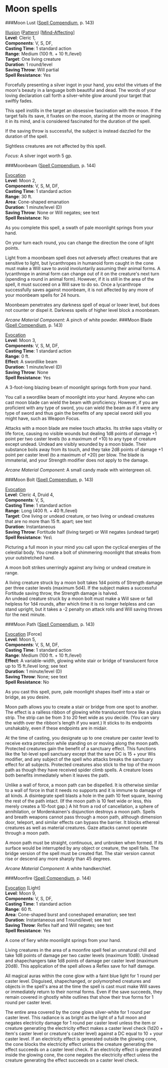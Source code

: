 # Moon spells
###Moon Lust
([Spell Compendium](https://dndtools.net/rulebooks/supplementals-35--5/spell-compendium--86/), p. 143)

[Illusion](https://dndtools.net/spells/schools/illusion/) ([Pattern](https://dndtools.net/spells/sub-schools/pattern/)) [[Mind-Affecting](https://dndtools.net/spells/descriptors/mind-affecting/)]\
**Level**: Cleric 1,\
**Components**: V, S, DF,\
**Casting Time**: 1 standard action\
**Range**: Medium (100 ft. + 10 ft./level)\
**Target**: One living creature\
**Duration**: 1 round/level\
**Saving Throw**: Will partial\
**Spell Resistance**: Yes

Forcefully presenting a silver ingot in your hand, you extol the virtues of the moon's beauty in a language both 
beautiful and dead. The words of your loving declaration call forth a silver-white glow around your target that swiftly 
fades.
 
This spell instills in the target an obsessive fascination with the moon. If the target fails its save, it fixates on 
the moon, staring at the moon or imagining it in its mind, and is considered fascinated for the duration of the spell.

If the saving throw is successful, the subject is instead dazzled for the duration of the spell.
 
Sightless creatures are not affected by this spell.
 
_Focus_: A silver ingot worth 5 gp.

###Moonbeam
([Spell Compendium](https://dndtools.net/rulebooks/supplementals-35--5/spell-compendium--86/), p. 144)

[Evocation](https://dndtools.net/spells/schools/evocation/)\
**Level**: Moon 2,\
**Components**: V, S, M, DF,\
**Casting Time**: 1 standard action\
**Range**: 30 ft.\
**Area**: Cone-shaped emanation\
**Duration**: 1 minute/level (D)\
**Saving Throw**: None or Will negates; see text\
**Spell Resistance**: No

As you complete this spell, a swath of pale moonlight springs from your hand.
 
On your turn each round, you can change the direction the cone of light points.
 
Light from a moonbeam spell does not adversely affect creatures that are sensitive to light, but lycanthropes in 
humanoid form caught in the cone must make a Will save to avoid involuntarily assuming their animal forms. A lycanthrope
 in animal form can change out of it on the creature's next turn (spending a round in animal form). However, if it is 
 still in the area of the spell, it must succeed on a Will save to do so. Once a lycanthrope successfully saves against 
 moonbeam, it is not affected by any more of your moonbeam spells for 24 hours.
 
Moonbeam penetrates any darkness spell of equal or lower level, but does not counter or dispel it. Darkness spells of higher level block a moonbeam.
 
_Arcane Material Component_: A pinch of white powder.
###Moon Blade
([Spell Compendium](https://dndtools.net/rulebooks/supplementals-35--5/spell-compendium--86/), p. 143)

[Evocation](https://dndtools.net/spells/schools/evocation/)\
**Level**: Moon 3,\
**Components**: V, S, M, DF,\
**Casting Time**: 1 standard action\
**Range**: 0 ft.\
**Effect**: A swordlike beam\
**Duration**: 1 minute/level (D)\
**Saving Throw**: None\
**Spell Resistance**: Yes

A 3-foot-long blazing beam of moonlight springs forth from your hand.
 
You call a swordlike beam of moonlight into your hand. Anyone who can cast moon blade can wield the beam with 
proficiency. However, if you are proficient with any type of sword, you can wield the beam as if it were any type of 
sword and thus gain the benefits of any special sword skill you might have, such as Weapon Focus.
 
Attacks with a moon blade are melee touch attacks. Its strike saps vitality or life force, causing no visible wounds but 
dealing 1d8 points of damage +1 point per two caster levels (to a maximum of +10) to any type of creature except undead. 
Undead are visibly wounded by a moon blade. Their substance boils away from its touch, and they take 2d8 points of 
damage +1 point per caster level (to a maximum of +20) per blow. The blade is immaterial, and your Strength modifier 
does not apply to the damage.
 
_Arcane Material Component_: A small candy made with wintergreen oil.

###Moon Bolt
([Spell Compendium](https://dndtools.net/rulebooks/supplementals-35--5/spell-compendium--86/), p. 143)

[Evocation](https://dndtools.net/spells/schools/evocation/)\
**Level**: Cleric 4, Druid 4,\
**Components**: V, S,\
**Casting Time**: 1 standard action\
**Range**: Long (400 ft. + 40 ft./level)\
**Target**: One living or undead creature, or two living or undead creatures that are no more than 15 ft. apart; see text\
**Duration**: Instantaneous\
**Saving Throw**: Fortitude half (living target) or Will negates (undead target)\
**Spell Resistance**: Yes\

Picturing a full moon in your mind you call upon the cyclical energies of the celestial body. You create a bolt of 
shimmering moonlight that streaks from your outstretched hand.
 
A moon bolt strikes unerringly against any living or undead creature in range.
 
A living creature struck by a moon bolt takes 1d4 points of Strength damage per three caster levels (maximum 5d4). If 
the subject makes a successful Fortitude saving throw, the Strength damage is halved.\
An undead creature struck by a moon bolt must make a Will save or fall helpless for 1d4 rounds, after which time it is 
no longer helpless and can stand upright, but it takes a -2 penalty on attack rolls and Will saving throws for the next 
minute.

###Moon Path
([Spell Compendium](https://dndtools.net/rulebooks/supplementals-35--5/spell-compendium--86/), p. 143)

[Evocation](https://dndtools.net/spells/schools/evocation/) [Force]\
**Level**: Moon 5,\
**Components**: V, S, M, DF,\
**Casting Time**: 1 standard action\
**Range**: Medium (100 ft. + 10 ft./level)\
**Effect**: A variable-width, glowing white stair or bridge of translucent force up to 15 ft./level long; see text\
**Duration**: 1 minute/level (D)\
**Saving Throw**: None; see text\
**Spell Resistance**: No

As you cast this spell, pure, pale moonlight shapes itself into a stair or bridge, as you desire.
 
Moon path allows you to create a stair or bridge from one spot to another. The effect is a railless ribbon of glowing 
white translucent force like a glass strip. The strip can be from 3 to 20 feet wide as you decide. (You can vary the 
width over the ribbon's length if you want.) It sticks to its endpoints unshakably, even if these endpoints are in 
midair.
 
At the time of casting, you designate up to one creature per caster level to receive extra protection while standing on 
or moving along the moon path. Protected creatures gain the benefit of a sanctuary effect. This functions like the 
1st-level spell sanctuary except that the save DC is 15 + your Wis modifier, and any subject of the spell who attacks 
breaks the sanctuary effect for all subjects. Protected creatures also stick to the top of the moon path as though they 
have received spider climb spells. A creature loses both benefits immediately when it leaves the path.
 
Unlike a wall of force, a moon path can be dispelled. It is otherwise similar to a wall of force in that it needs no 
supports and it is immune to damage of all kinds. A disintegrate spell blasts a hole in the path 10 feet square, leaving
 the rest of the path intact. (If the moon path is 10 feet wide or less, this merely creates a 10-foot gap.) A hit from 
 a rod of cancellation, a sphere of annihilation, or Mordenkainen's disjunction destroys a moon path. Spells and breath 
 weapons cannot pass through a moon path, although dimension door, teleport, and similar effects can bypass the barrier.
  It blocks ethereal creatures as well as material creatures. Gaze attacks cannot operate through a moon path.
 
A moon path must be straight, continuous, and unbroken when formed. If its surface would be interrupted by any object or
 creature, the spell fails. The bridge version of the spell must be created flat. The stair version cannot rise or 
 descend any more sharply than 45 degrees.
 
_Arcane Material Component_: A white handkerchief.

###Moonfire
([Spell Compendium](https://dndtools.net/rulebooks/supplementals-35--5/spell-compendium--86/), p. 144)
 
[Evocation](https://dndtools.net/spells/schools/evocation/) [Light]\
**Level**: Moon 9,\
**Components**: V, S, DF,\
**Casting Time**: 1 standard action\
**Range**: 60 ft.\
**Area**: Cone-shaped burst and coneshaped emanation; see text\
**Duration**: Instantaneous and 1 round/level; see text\
**Saving Throw**: Reflex half and Will negates; see text\
**Spell Resistance**: Yes
 
A cone of fiery white moonlight springs from your hand.
 
Living creatures in the area of a moonfire spell feel an unnatural chill and take 1d8 points of damage per two caster 
levels (maximum 10d8). Undead and shapechangers take 1d8 points of damage per caster level (maximum 20d8). This 
application of the spell allows a Reflex save for half damage.
 
All magical auras within the cone glow with a faint blue light for 1 round per caster level. Disguised, shapechanged, or
 polymorphed creatures and objects in the spell's area at the time the spell is cast must make Will saves or immediately
 return to their normal forms. Even if the save succeeds, they remain covered in ghostly white outlines that show their
 true forms for 1 round per caster level.
 
The entire area covered by the cone glows silver-white for 1 round per caster level. This radiance is as bright as the 
light of a full moon and negates electricity damage for 1 round per caster level unless the item or creature generating 
the electricity effect makes a caster level check (1d20 + item's caster level or creature's caster level) against a DC 
equal to 10 + your caster level. If an electricity effect is generated outside the glowing cone, the cone blocks the 
electricity effect unless the creature generating the effect succeeds on a caster level check. If an electricity effect 
is generated inside the glowing cone, the cone negates the electricity effect unless the creature generating the effect 
succeeds on a caster level check.
 

